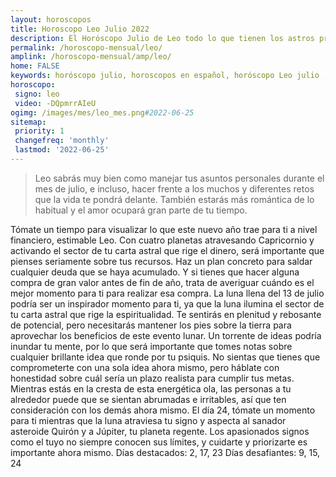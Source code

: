 ```yaml
---
layout: horoscopos
title: Horoscopo Leo Julio 2022
description: El Horóscopo Julio de Leo todo lo que tienen los astros preparados para este mes, amor, trabajo, familia. Todo sobre astrologia, tarot, predicciones. Horoscopo gratis en español, predicciones y astrología.
permalink: /horoscopo-mensual/leo/
amplink: /horoscopo-mensual/amp/leo/
home: FALSE
keywords: horóscopo julio, horoscopos en español, horóscopo Leo julio , horóscopo esperanza gracia, horoscop, horóscopos gratis, horoscopo Leo, Tarot, Astrologia, Zodíaco, Leo, horoscopo gratis, horoscopo del mes 
horoscopo:
 signo: leo
 video: -DQpmrrAIeU
ogimg: /images/mes/leo_mes.png#2022-06-25
sitemap:
 priority: 1
 changefreq: 'monthly'
 lastmod: '2022-06-25'
---
```



 > Leo sabrás muy bien como manejar tus asuntos personales durante el mes de julio, e incluso, hacer frente a los muchos y diferentes retos que la vida te pondrá delante. También estarás más romántica de lo habitual y el amor ocupará gran parte de tu tiempo.



Tómate un tiempo para visualizar lo que este nuevo año trae para ti a nivel financiero, estimable Leo. Con cuatro planetas atravesando Capricornio y activando el sector de tu carta astral que rige el dinero, será importante que pienses seriamente sobre tus recursos. Haz un plan concreto para saldar cualquier deuda que se haya acumulado. Y si tienes que hacer alguna compra de gran valor antes de fin de año, trata de averiguar cuándo es el mejor momento para ti para realizar esa compra.
La luna llena del 13 de julio podría ser un inspirador momento para ti, ya que la luna ilumina el sector de tu carta astral que rige la espiritualidad. Te sentirás en plenitud y rebosante de potencial, pero necesitarás mantener los pies sobre la tierra para aprovechar los beneficios de este evento lunar. Un torrente de ideas podría inundar tu mente, por lo que será importante que tomes notas sobre cualquier brillante idea que ronde por tu psiquis. No sientas que tienes que comprometerte con una sola idea ahora mismo, pero háblate con honestidad sobre cuál sería un plazo realista para cumplir tus metas. Mientras estás en la cresta de esta energética ola, las personas a tu alrededor puede que se sientan abrumadas e irritables, así que ten consideración con los demás ahora mismo.
El día 24, tómate un momento para ti mientras que la luna atraviesa tu signo y aspecta al sanador asteroide Quirón y a Júpiter, tu planeta regente. Los apasionados signos como el tuyo no siempre conocen sus límites, y cuidarte y priorizarte es importante ahora mismo.
Días destacados: 2, 17, 23
Días desafiantes: 9, 15, 24